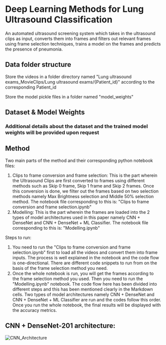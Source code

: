 # Deep Learning Methods for Lung Ultrasound Classification
An automated ultrasound screening system which takes in the ultrasound clips as input, converts them into frames and filters out relevant frames using frame selection techniques, trains a model on the frames and predicts the presence of pneumonia.

## Data folder structure
Store the videos in a folder directory named "Lung ultrasound exams_MovieClips/Lung ultrasound exams/{Patient_id}" according to the corresponding Patient_id

Store the model pickle files in a folder named "model_weights"

## Dataset & Model Weights
### Additional details about the dataset and the trained model weights will be provided upon request

## Method
Two main parts of the method and their corresponding python notebook files:
1. Clips to frame conversion and frame selection:
This is the part wherein the Ultrasound Clips are first converted to frames using different methods such as Skip 0 frame, Skip 1 frame and Skip 2 frames. Once this conversion is done, we filter out the frames based on two selection methods namely Max Brightness selection and Middle 50% selection method. 
The notebook file corresponding to this is:
"Clips to frame conversion and frame selection.ipynb"
2. Modelling:
This is the part wherein the frames are loaded into the 2 types of model architectures used in this paper namely CNN + DenseNet and CNN + DenseNet + ML Classifier. 
The notebook file corresponding to this is:
"Modelling.ipynb"

Steps to run:
1. You need to run the "Clips to frame conversion and frame selection.ipynb" first to load all the videos and convert them into frame inputs. The process is well explained in the notebook and the code flow is one-directional. There are different code snippets to run from on the basis of the frame selection method you need.
2. Once the whole notebook is run, you will get the frames according to the frame selection method you used. Then you need to run the "Modelling.ipynb" notebook. The code flow here has been divided into different steps and this has been mentioned clearly in the Markdown cells. Two types of model architectures namely CNN + DenseNet and CNN + DenseNet + ML Classifier are run and the codes follow this order. Once you run the whole notebook, the final results will be displayed with the accuracy metrics.

## CNN + DenseNet-201 architecture:
![CNN_Architecture](https://github.com/user-attachments/assets/0469f010-d337-45cd-b50b-5e4ad9bc402a)
